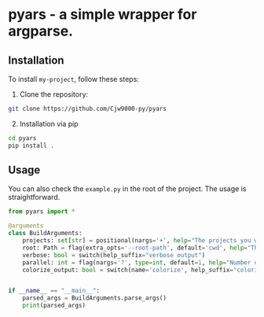# pyars - a simple wrapper for argparse.

## Installation

To install `my-project`, follow these steps:

1. Clone the repository:
```bash
git clone https://github.com/Cjw9000-py/pyars
```
2. Installation via pip
```bash
cd pyars
pip install .
```

## Usage

You can also check the `example.py` in the root of the project.
The usage is straightforward.

```python
from pyars import *

@arguments
class BuildArguments:
    projects: set[str] = positional(nargs='+', help="The projects you want to use")
    root: Path = flag(extra_opts='--root-path', default='cwd', help="The root dir to use")
    verbose: bool = switch(help_suffix="verbose output")
    parallel: int = flag(nargs='?', type=int, default=1, help="Number of concurrent tasks to run")
    colorize_output: bool = switch(name='colorize', help_suffix="colorized console output")


if __name__ == "__main__":
    parsed_args = BuildArguments.parse_args()
    print(parsed_args)

```
